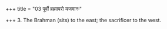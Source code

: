 +++
title = "03 पूर्वो ब्रह्मापरो यजमानः"

+++
3. The Brahman (sits) to the east; the sacrificer to the west. 
